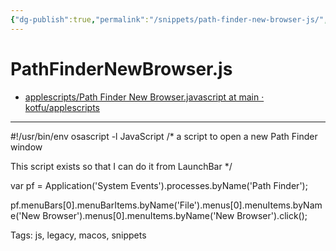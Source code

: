 ```yaml
---
{"dg-publish":true,"permalink":"/snippets/path-finder-new-browser-js/","dgHomeLink":true,"dgPassFrontmatter":false}
---
```


# PathFinderNewBrowser.js

- [applescripts/Path Finder New Browser.javascript at main · kotfu/applescripts](https://github.com/kotfu/applescripts/blob/main/src/Path%20Finder%20New%20Browser.javascript)

---
#!/usr/bin/env osascript -l JavaScript
/*
a script to open a new Path Finder window

This script exists so that I can do it from LaunchBar
*/

var pf = Application('System Events').processes.byName('Path Finder');

pf.menuBars[0].menuBarItems.byName('File').menus[0].menuItems.byName('New Browser').menus[0].menuItems.byName('New Browser').click();

Tags:
  js, legacy, macos, snippets